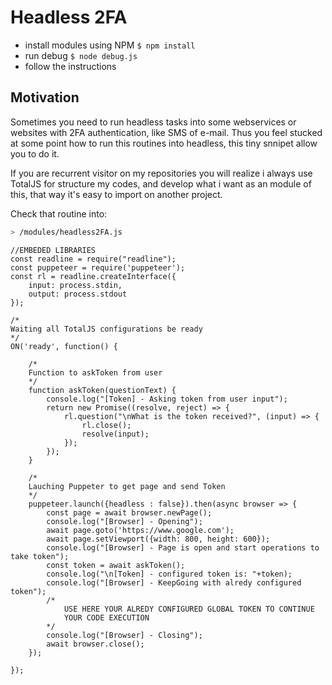 # Headless 2FA

- install modules using NPM `$ npm install`
- run debug `$ node debug.js`
- follow the instructions

## Motivation
Sometimes you need to run headless tasks into some webservices or websites with 2FA authentication, like SMS of e-mail. Thus you feel stucked at some point how to run this routines into headless, this tiny snnipet allow you to do it.

If you are recurrent visitor on my repositories you will realize i always use TotalJS for structure my codes, and develop what i want as an module of this, that way it's easy to import on another project.

Check that routine into: 
```bash
> /modules/headless2FA.js
```

```node
//EMBEDED LIBRARIES
const readline = require("readline");
const puppeteer = require('puppeteer');
const rl = readline.createInterface({
    input: process.stdin,
    output: process.stdout
});

/*
Waiting all TotalJS configurations be ready 
*/
ON('ready', function() { 

	/*
	Function to askToken from user
	*/
	function askToken(questionText) {
		console.log("[Token] - Asking token from user input");
	  	return new Promise((resolve, reject) => {
	    	rl.question("\nWhat is the token received?", (input) => {
	    		rl.close();
	    		resolve(input);
	    	});
	  	});
	}

	/*
	Lauching Puppeter to get page and send Token
	*/
	puppeteer.launch({headless : false}).then(async browser => {
	  	const page = await browser.newPage();
		console.log("[Browser] - Opening");
	  	await page.goto('https://www.google.com');
	  	await page.setViewport({width: 800, height: 600});
		console.log("[Browser] - Page is open and start operations to take token");
	  	const token = await askToken();
		console.log("\n[Token] - configured token is: "+token);
		console.log("[Browser] - KeepGoing with alredy configured token");
		/*
			USE HERE YOUR ALREDY CONFIGURED GLOBAL TOKEN TO CONTINUE
			YOUR CODE EXECUTION
		*/
		console.log("[Browser] - Closing");
	  	await browser.close();
	});

});
```